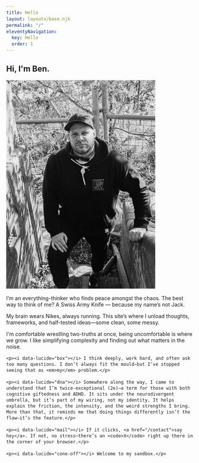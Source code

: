 ```yaml
---
title: Hello
layout: layouts/base.njk
permalink: "/"
eleventyNavigation:
  key: Hello
  order: 1
---
```

<section class="intro-block">
  <div class="intro-heading">
    <h1><span class="typewriter">Hi, I'm Ben.</span></h1>
  </div>

  <div class="inline-image">
      <img src="/content/imgs/BD-sm.JPG" alt="Ben" class="fade-in mobile-inline-image">
  </div>
  <div class="intro-text">
    <p><i data-lucide="hand"></i> I’m an everything-thinker who finds peace amongst the chaos.
      The best way to think of me? A Swiss Army Knife — because my name’s not Jack.
    </p>
    <p><i data-lucide="brain"></i> My brain wears Nikes, always running. This site’s where I unload thoughts, frameworks, and half-tested ideas—some clean, some messy.</p>
    <p><i data-lucide="help-circle"></i> I'm comfortable wrestling two-truths at once, being uncomfortable is where we grow. I like simplifying complexity and finding out what matters in the noise.</p>

    <p><i data-lucide="box"></i> I think deeply, work hard, and often ask too many questions. I don’t always fit the mould—but I’ve stopped seeing that as <em>my</em> problem.</p>

    <p><i data-lucide="dna"></i> Somewhere along the way, I came to understand that I’m twice-exceptional (2e)—a term for those with both cognitive giftedness and ADHD. It sits under the neurodivergent umbrella, but it’s part of my wiring, not my identity. It helps explain the friction, the intensity, and the weird strengths I bring. More than that, it reminds me that doing things differently isn’t the flaw—it’s the feature.</p>

    <p><i data-lucide="mail"></i> If it clicks, <a href="/contact">say hey</a>. If not, no stress—there’s an <code>X</code> right up there in the corner of your browser.</p>

    <p><i data-lucide="cone-off"></i> Welcome to my sandbox.</p>
  </div>
</section>

  <script>
  document.addEventListener("DOMContentLoaded", function () {
    const img = document.querySelector("img.fade-in");
    if (img) {
      if (img.complete) {
        img.classList.add("loaded");
      } else {
        img.addEventListener("load", () => img.classList.add("loaded"));
      }
    }
  });
</script>

